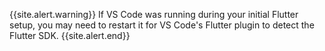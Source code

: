 {{site.alert.warning}}
If VS Code was running during your initial Flutter setup, 
you may need to restart it for VS Code's Flutter plugin to detect the Flutter SDK.
{{site.alert.end}}
